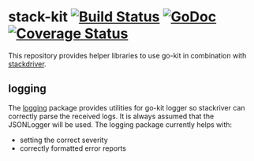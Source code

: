 # stack-kit [![Build Status](https://travis-ci.org/connctd/stack-kit.svg?branch=master)](https://travis-ci.org/connctd/stack-kit) [![GoDoc](https://godoc.org/github.com/go-kit/kit/log?status.svg)](https://godoc.org/github.com/connctd/stack-kit) [![Coverage Status](https://coveralls.io/repos/github/connctd/stack-kit/badge.svg)](https://coveralls.io/github/connctd/stack-kit)

This repository provides helper libraries to use go-kit in combination with 
[stackdriver](https://cloud.google.com/stackdriver/).

## logging

The [logging](https://godoc.org/github.com/connctd/stack-kit/logging) package provides utilities for go-kit 
logger so stackriver can correctly parse the received logs.
It is always assumed that the JSONLogger will be used. The logging package currently helps with:

* setting the correct severity
* correctly formatted error reports
